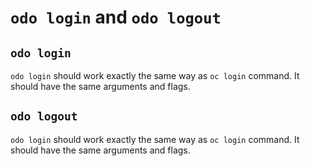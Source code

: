 # `odo login` and `odo logout`

## `odo login`

`odo login` should work exactly the same way as `oc login` command. It should have the same arguments and flags.

## `odo logout`

`odo login` should work exactly the same way as `oc login` command. It should have the same arguments and flags.